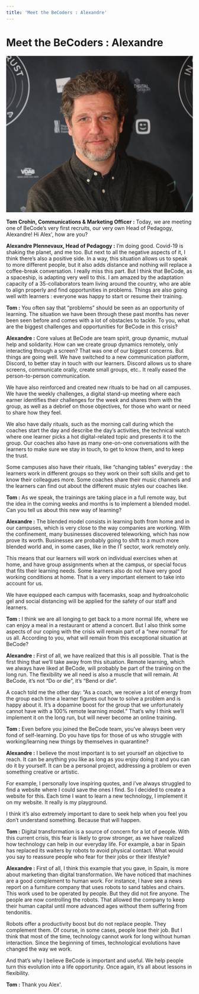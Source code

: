 ```yaml
---
title: 'Meet the BeCoders : Alexandre'
---
```


 # Meet the BeCoders : Alexandre
 
 ![Alexandre Head of Pedagogy](/images/AlexandreHeadofPedagogy.png "Alexandre Head of Pedagogy")
 

**Tom Crohin, Communications & Marketing Officer :** Today, we are meeting one of BeCode’s very first recruits, our very own Head of Pedagogy, Alexandre! Hi Alex', how are you?

**Alexandre Plennevaux, Head of Pedagogy :** I’m doing good. Covid-19 is shaking the planet, and me too. But next to all the negative aspects of it, I think there’s also a positive side. In a way, this situation allows us to speak to more different people, but it also adds distance and nothing will replace a coffee-break conversation. I really miss this part. But I think that BeCode, as a spaceship, is adapting very well to this. I am amazed by the adaptation capacity of a 35-collaborators team living around the country, who are able to align properly and find opportunities in problems. Things are also going well with learners : everyone was happy to start or resume their training. 

**Tom :** You often say that “problems” should be seen as an opportunity of learning. The situation we have been through these past months has never been seen before and comes with a lot of obstacles to tackle. To you, what are the biggest challenges and opportunities for BeCode in this crisis?

**Alexandre :** Core values at BeCode are team spirit, group dynamic, mutual help and solidarity. How can we create group dynamics remotely, only interacting through a screen? That was one of our biggest concerns. But things are going well. We have switched to a new communication platform, Discord, to better stay in touch with our learners. Discord allows us to share screens, communicate orally, create small groups, etc.. It really eased the person-to-person communication. 

We have also reinforced and created new rituals to be had on all campuses. We have the weekly challenges, a digital stand-up meeting where each earner identifies their challenges for the week and shares them with the group, as well as a debrief on those objectives, for those who want or need to share how they feel.

We also have daily rituals, such as the morning call during which the coaches start the day and describe the day’s activities, the technical watch where one learner picks a hot digital-related topic and presents it to the group. Our coaches also have as many one-on-one conversations with the learners to make sure we stay in touch, to get to know them, and to keep the trust. 

Some campuses also have their rituals, like “changing tables” everyday : the learners work in different groups so they work on their soft skills and get to know their colleagues more. Some coaches share their music channels and the learners can find out about the different music styles our coaches like. 

**Tom :** As we speak, the trainings are taking place in a full remote way, but the idea in the coming weeks and months is to implement a blended model. Can you tell us about this new way of learning?

**Alexandre :** The blended model consists in learning both from home and in our campuses, which is very close to the way companies are working. With the confinement, many businesses discovered teleworking, which has now prove its worth. Businesses are probably going to shift to a much more blended world and, in some cases, like in the IT sector, work remotely only. 

This means that our learners will work on individual exercises when at home, and have group assignments when at the campus, or special focus that fits their learning needs. Some learners also do not have very good working conditions at home. That is a very important element to take into account for us. 

We have equipped each campus with facemasks, soap and hydroalcoholic gel and social distancing will be applied for the safety of our staff and learners.

**Tom :** I think we are all longing to get back to a more normal life, where we can enjoy a meal in a restaurant or attend a concert. But I also think some aspects of our coping with the crisis will remain part of a “new normal” for us all. According to you, what will remain from this exceptional situation at BeCode? 

**Alexandre :** First of all, we have realized that this is all possible. That is the first thing that we’ll take away from this situation. Remote learning, which we always have liked at BeCode, will probably be part of the training on the long run. The flexibility we all need is also a muscle that will remain. At BeCode, it’s not “Do or die”, it’s “Bend or die”. 

A coach told me the other day: “As a coach, we receive a lot of energy from the group each time a learner figures out how to solve a problem and is happy about it. It’s a dopamine boost for the group that we unfortunately cannot have with a 100% remote learning model.” That’s why I think we’ll implement it on the long run, but will never become an online training.

**Tom :** Even before you joined the BeCode team, you’ve always been very fond of self-learning. Do you have tips for those of us who struggle with working/learning new things by themselves in quarantine? 

**Alexandre :** I believe the most important is to set yourself an objective to reach. It can be anything you like as long as you enjoy doing it and you can do it by yourself. It can be a personal project, addressing a problem or even something creative or artistic. 

For example, I personally love inspiring quotes, and i’ve always struggled to find a website where I could save the ones I find. So I decided to create a website for this. Each time I want to learn a new technology, I implement it on my website. It really is my playground. 

I think it’s also extremely important to dare to seek help when you feel you don’t understand something. Because that will happen. 

**Tom :** Digital transformation is a source of concern for a lot of people. With this current crisis, this fear is likely to grow stronger, as we have realized how technology can help in our everyday life. For example, a bar in Spain has replaced its waiters by robots to avoid physical contact. What would you say to reassure people who fear for their jobs or their lifestyle?

**Alexandre :** First of all, I think this example that you gave, in Spain, is more about marketing than digital transformation. We have noticed that machines are a good complement to human work. For instance, I have see a news report on a furniture company that uses robots to sand tables and chairs. This work used to be operated by people. But they did not fire anyone. The people are now controlling the robots. That allowed the company to keep their human capital until more advanced ages without them suffering from tendonitis. 

Robots offer a productivity boost but do not replace people. They complement them. Of course, in some cases, people lose their job. But I think that most of the time, technology cannot work for long without human interaction. Since the beginning of times, technological evolutions have changed the way we work. 

And that’s why I believe BeCode is important and useful. We help people turn this evolution into a life opportunity. Once again, it’s all about lessons in flexibility. 

**Tom :** Thank you Alex'. 
